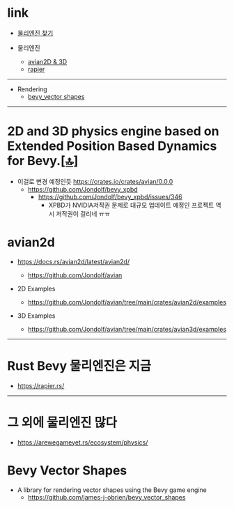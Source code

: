 # link

- [물리엔진 찾기](#그-외에-물리엔진-많다)

- 물리엔진
  - [avian2D & 3D](#avian2d)
  - [rapier](#rust-bevy-물리엔진은-지금)

<hr>

- Rendering
  - [bevy_vector shapes](#bevy-vector-shapes)


<hr>

# 2D and 3D physics engine based on Extended Position Based Dynamics for Bevy.[[🔝]](#link)
- 이걸로 변경 예정인듯 https://crates.io/crates/avian/0.0.0
  - https://github.com/Jondolf/bevy_xpbd
    - https://github.com/Jondolf/bevy_xpbd/issues/346
      - XPBD가 NVIDIA저작권 문제로 대규모 업데이트 예정인 프로젝트 역시 저작권이 걸리네 ㅠㅠ

# avian2d
- https://docs.rs/avian2d/latest/avian2d/
  - https://github.com/Jondolf/avian

- 2D Examples
  - https://github.com/Jondolf/avian/tree/main/crates/avian2d/examples

- 3D Examples
  - https://github.com/Jondolf/avian/tree/main/crates/avian3d/examples

<hr>

# Rust Bevy 물리엔진은 지금 
- https://rapier.rs/

<hr>

# 그 외에 물리엔진 많다
- https://arewegameyet.rs/ecosystem/physics/

# Bevy Vector Shapes
- A library for rendering vector shapes using the Bevy game engine
  - https://github.com/james-j-obrien/bevy_vector_shapes
